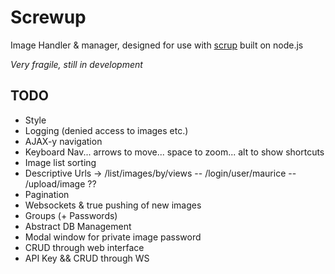 # Screwup

Image Handler & manager, designed for use with [scrup](http://github.com/rsms/scrup) built on node.js


_Very fragile, still in development_

## TODO
 * Style
 * Logging (denied access to images etc.)  
 * AJAX-y navigation
 * Keyboard Nav... arrows to move... space to zoom... alt to show shortcuts
 * Image list sorting
 * Descriptive Urls -> /list/images/by/views -- /login/user/maurice -- /upload/image ??
 * Pagination
 * Websockets & true pushing of new images
 * Groups (+ Passwords)
 * Abstract DB Management
 * Modal window for private image password
 * CRUD through web interface
 * API Key && CRUD through WS
 
